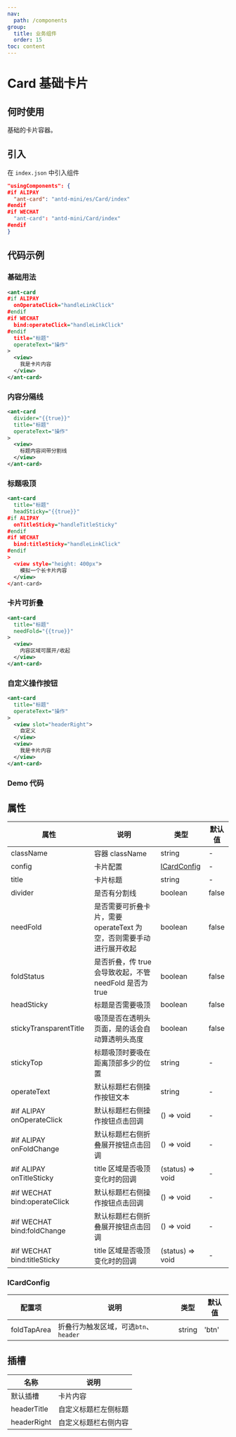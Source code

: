 ```yaml
---
nav:
  path: /components
group:
  title: 业务组件
  order: 15
toc: content
---
```


# Card 基础卡片

## 何时使用

基础的卡片容器。

## 引入

在 `index.json` 中引入组件

```json
"usingComponents": {
#if ALIPAY
  "ant-card": "antd-mini/es/Card/index"
#endif
#if WECHAT
  "ant-card": "antd-mini/Card/index"
#endif
}
```
## 代码示例

### 基础用法
```xml
<ant-card 
#if ALIPAY
  onOperateClick="handleLinkClick" 
#endif
#if WECHAT
  bind:operateClick="handleLinkClick" 
#endif
  title="标题" 
  operateText="操作"
>
  <view>
    我是卡片内容
  </view>
</ant-card>
```

### 内容分隔线
```xml
<ant-card 
  divider="{{true}}"
  title="标题" 
  operateText="操作"
>
  <view>
    标题内容间带分割线
  </view>
</ant-card>
```

### 标题吸顶
```xml
<ant-card
  title="标题"
  headSticky="{{true}}"
#if ALIPAY
  onTitleSticky="handleTitleSticky" 
#endif
#if WECHAT
  bind:titleSticky="handleLinkClick" 
#endif
>
  <view style="height: 400px">
    模拟一个长卡片内容
  </view>
</ant-card>
```

### 卡片可折叠
```xml
<ant-card
  title="标题"
  needFold="{{true}}"
>
  <view>
    内容区域可展开/收起
  </view>
</ant-card>
```

### 自定义操作按钮
```xml
<ant-card 
  title="标题" 
  operateText="操作"
>
  <view slot="headerRight">
    自定义
  </view>
  <view>
    我是卡片内容
  </view>
</ant-card>
```

### Demo 代码

<code src="../../demo/pages/Card/index"></code>

## 属性

| 属性 | 说明  | 类型 | 默认值                                       |
| --- | ---  | --- |------------------------------------------|
| className | 容器 className| string   | - |
| config | 卡片配置   | [ICardConfig](#ICardConfig) | - |
| title | 卡片标题  | string | - |
| divider | 是否有分割线  | boolean | false |
| needFold | 是否需要可折叠卡片，需要 operateText 为空，否则需要手动进行展开收起 | boolean | false |
| foldStatus | 是否折叠，传 true 会导致收起，不管 needFold 是否为true  | boolean | false |
| headSticky | 标题是否需要吸顶  | boolean | false |
| stickyTransparentTitle | 吸顶是否在透明头页面，是的话会自动算透明头高度  | boolean | false |
| stickyTop | 标题吸顶时要吸在距离顶部多少的位置  | string | - |
| operateText | 默认标题栏右侧操作按钮文本 | string | - |
| #if ALIPAY onOperateClick | 默认标题栏右侧操作按钮点击回调 | () => void | - |
| #if ALIPAY onFoldChange | 默认标题栏右侧折叠展开按钮点击回调 | () => void | - |
| #if ALIPAY onTitleSticky | title 区域是否吸顶变化时的回调 | (status) => void | - |
| #if WECHAT bind:operateClick | 默认标题栏右侧操作按钮点击回调 | () => void | - |
| #if WECHAT bind:foldChange | 默认标题栏右侧折叠展开按钮点击回调 | () => void | - |
| #if WECHAT bind:titleSticky | title 区域是否吸顶变化时的回调 | (status) => void | - |

### ICardConfig

| 配置项 | 说明 | 类型 | 默认值 |
| --- | --- | --- | --- |
| foldTapArea | 折叠行为触发区域，可选`btn`、`header` | string | 'btn' |

## 插槽

| 名称        | 说明                 |
| ----------- | -------------------- |
| 默认插槽    | 卡片内容             |
| headerTitle | 自定义标题栏左侧标题 |
| headerRight | 自定义标题栏右侧内容 |
